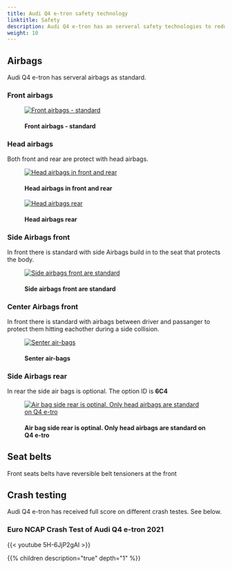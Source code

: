 ```yaml
---
title: Audi Q4 e-tron safety technology
linktitle: Safety
description: Audi Q4 e-tron has an serveral safety technologies to reduce damage in collisions
weight: 10
---
```

<!-- markdownlint-disable MD033 -->
## Airbags

Audi Q4 e-tron has serveral airbags as standard.

### Front airbags

<figure>
    <a href="https://media.electrichasgoneaudi.net/multimedia/models/q4-e-tron/technology/safety/frontairbags.jpg">
        <img src="https://media.electrichasgoneaudi.net/multimedia/models/q4-e-tron/technology/safety/frontairbagss.jpg"
        alt="Front airbags - standard" title="Front airbags - standard">
    </a>
    <figcaption><h4>Front airbags - standard</h4></figcaption>
</figure>

### Head airbags

Both front and rear are protect with head airbags.

<figure>
    <a href="https://media.electrichasgoneaudi.net/multimedia/models/q4-e-tron/technology/safety/sideairbags.jpg">
        <img src="https://media.electrichasgoneaudi.net/multimedia/models/q4-e-tron/technology/safety/sideairbagss.jpg"
        alt="Head airbags in front and rear" title="Head airbags in front and rear">
    </a>
    <figcaption><h4>Head airbags in front and rear</h4></figcaption>
</figure>

<figure>
    <a href="https://media.electrichasgoneaudi.net/multimedia/models/q4-e-tron/technology/safety/airbagssiderear2.jpg">
        <img src="https://media.electrichasgoneaudi.net/multimedia/models/q4-e-tron/technology/safety/airbagssiderear2s.jpg"
        alt="Head airbags rear" title="Head airbags rear">
    </a>
    <figcaption><h4>Head airbags rear</h4></figcaption>
</figure>

### Side Airbags front

In front there is standard with side Airbags build in to the seat that protects the body.

<figure>
    <a href="https://media.electrichasgoneaudi.net/multimedia/models/q4-e-tron/technology/safety/airbagssidefront.jpg">
        <img src="https://media.electrichasgoneaudi.net/multimedia/models/q4-e-tron/technology/safety/airbagssidefronts.jpg"
        alt="Side airbags front are standard" title="Side airbags front are standard">
    </a>
    <figcaption><h4>Side airbags front are standard</h4></figcaption>
</figure>

### Center Airbags front

In front there is standard with airbags between driver and passanger to protect them hitting eachother during a side collision.

<figure>
    <a href="https://media.electrichasgoneaudi.net/multimedia/models/q4-e-tron/technology/safety/consolairbag.jpg">
        <img src="https://media.electrichasgoneaudi.net/multimedia/models/q4-e-tron/technology/safety/consolairbags.jpg"
        alt="Senter air-bags" title="Senter air-bags">
    </a>
    <figcaption><h4>Senter air-bags</h4></figcaption>
</figure>

### Side Airbags rear

In rear the side air bags is optional. The option ID is **6C4**

<figure>
    <a href="https://media.electrichasgoneaudi.net/multimedia/models/q4-e-tron/technology/safety/airbagssiderear.jpg">
        <img src="https://media.electrichasgoneaudi.net/multimedia/models/q4-e-tron/technology/safety/airbagssiderears.jpg"
        alt="Air bag side rear is optinal. Only head airbags are standard on Q4 e-tro" title="Air bag side rear is optinal. Only head airbags are standard on Q4 e-tro">
    </a>
    <figcaption><h4>Air bag side rear is optinal. Only head airbags are standard on Q4 e-tro</h4></figcaption>
</figure>

## Seat belts

Front seats belts have reversible belt tensioners at the front

## Crash testing

Audi Q4 e-tron has received full score on different crash testes. See below.

### Euro NCAP Crash Test of Audi Q4 e-tron 2021

{{< youtube 5H-6JjP2gAI >}}

{{% children description="true" depth="1" %}}
